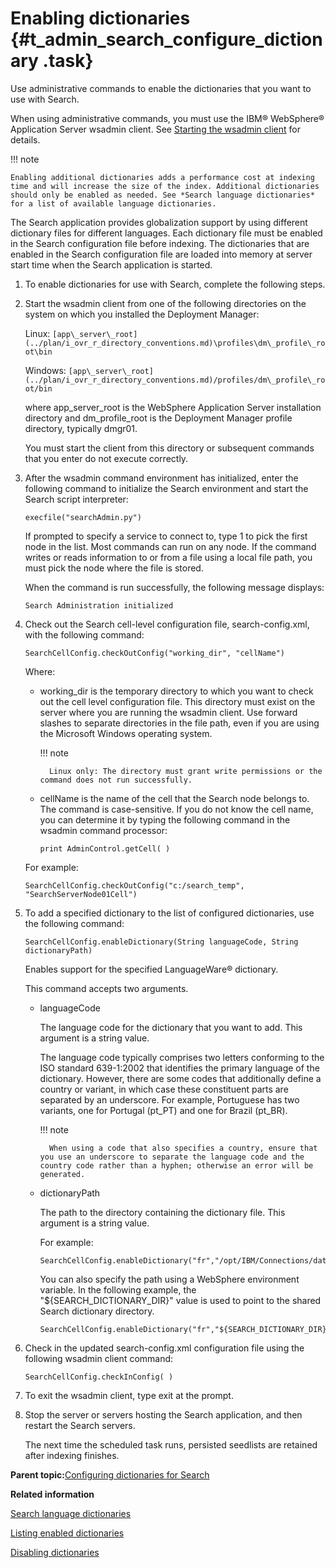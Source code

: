 # Enabling dictionaries {#t_admin_search_configure_dictionary .task}

Use administrative commands to enable the dictionaries that you want to use with Search.

When using administrative commands, you must use the IBM® WebSphere® Application Server wsadmin client. See [Starting the wsadmin client](t_admin_wsadmin_starting.md) for details.

!!! note 
    
    Enabling additional dictionaries adds a performance cost at indexing time and will increase the size of the index. Additional dictionaries should only be enabled as needed. See *Search language dictionaries* for a list of available language dictionaries.

The Search application provides globalization support by using different dictionary files for different languages. Each dictionary file must be enabled in the Search configuration file before indexing. The dictionaries that are enabled in the Search configuration file are loaded into memory at server start time when the Search application is started.

1.  To enable dictionaries for use with Search, complete the following steps.
2.  Start the wsadmin client from one of the following directories on the system on which you installed the Deployment Manager:

    Linux: `[app\_server\_root](../plan/i_ovr_r_directory_conventions.md)\profiles\dm\_profile\_root\bin`

    Windows: `[app\_server\_root](../plan/i_ovr_r_directory_conventions.md)/profiles/dm\_profile\_root/bin`

    where app\_server\_root is the WebSphere Application Server installation directory and dm\_profile\_root is the Deployment Manager profile directory, typically dmgr01.

    You must start the client from this directory or subsequent commands that you enter do not execute correctly.

3.  After the wsadmin command environment has initialized, enter the following command to initialize the Search environment and start the Search script interpreter:

    ```
    execfile("searchAdmin.py")
    ```

    If prompted to specify a service to connect to, type 1 to pick the first node in the list. Most commands can run on any node. If the command writes or reads information to or from a file using a local file path, you must pick the node where the file is stored.

    When the command is run successfully, the following message displays:

    ```
    Search Administration initialized
    ```

4.  Check out the Search cell-level configuration file, search-config.xml, with the following command:

    ```SearchCellConfig.checkOutConfig("working_dir", "cellName")```

    Where:

    - working\_dir is the temporary directory to which you want to check out the cell level configuration file. This directory must exist on the server where you are running the wsadmin client. Use forward slashes to separate directories in the file path, even if you are using the Microsoft Windows operating system.

        !!! note
            
            Linux only: The directory must grant write permissions or the command does not run successfully.

    - cellName is the name of the cell that the Search node belongs to. The command is case-sensitive. If you do not know the cell name, you can determine it by typing the following command in the wsadmin command processor:

        ```print AdminControl.getCell( )```

    For example:

    ```
    SearchCellConfig.checkOutConfig("c:/search_temp", "SearchServerNode01Cell")
    ```

5.  To add a specified dictionary to the list of configured dictionaries, use the following command:

    ```SearchCellConfig.enableDictionary(String languageCode, String dictionaryPath)```
    
    Enables support for the specified LanguageWare® dictionary.

    This command accepts two arguments.

    - languageCode
        
        The language code for the dictionary that you want to add. This argument is a string value.

        The language code typically comprises two letters conforming to the ISO standard 639-1:2002 that identifies the primary language of the dictionary. However, there are some codes that additionally define a country or variant, in which case these constituent parts are separated by an underscore. For example, Portuguese has two variants, one for Portugal \(pt\_PT\) and one for Brazil \(pt\_BR\).

        !!! note 
            
            When using a code that also specifies a country, ensure that you use an underscore to separate the language code and the country code rather than a hyphen; otherwise an error will be generated.

    - dictionaryPath
        
        The path to the directory containing the dictionary file. This argument is a string value.
        
        For example:

        ```
        SearchCellConfig.enableDictionary("fr","/opt/IBM/Connections/data/shared/search/dictionary")
        ```

        You can also specify the path using a WebSphere environment variable. In the following example, the "$\{SEARCH\_DICTIONARY\_DIR\}" value is used to point to the shared Search dictionary directory.

        ```
        SearchCellConfig.enableDictionary("fr","${SEARCH_DICTIONARY_DIR}")
        ```

6.  Check in the updated search-config.xml configuration file using the following wsadmin client command:

    ```SearchCellConfig.checkInConfig( )```

7.  To exit the wsadmin client, type exit at the prompt.

8.  Stop the server or servers hosting the Search application, and then restart the Search servers.

    The next time the scheduled task runs, persisted seedlists are retained after indexing finishes.


**Parent topic:**[Configuring dictionaries for Search](../admin/c_admin_search_configure_dictionaries.md)

**Related information**  


[Search language dictionaries](../admin/r_admin_search_dictionaries.md)

[Listing enabled dictionaries](../admin/t_admin_search_list_dictionary.md)

[Disabling dictionaries](../admin/t_admin_search_delete_dictionary.md)

